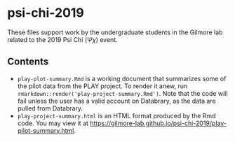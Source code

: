# psi-chi-2019

These files support work by the undergraduate students in the Gilmore lab related to the 2019 Psi Chi ($\Psi\chi$) event.

## Contents

- `play-plot-summary.Rmd` is a working document that summarizes some of the pilot data from the PLAY project. To render it anew, run `rmarkdown::render('play-project-summary.Rmd')`. Note that the code will fail unless the user has a valid account on Databrary, as the data are pulled from Databrary.
- `play-project-summary.html` is an HTML format produced by the Rmd code. You may view it at <https://gilmore-lab.github.io/psi-chi-2019/play-pilot-summary.html>.
